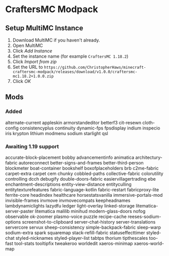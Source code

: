 # CraftersMC Modpack

## Setup MultiMC Instance
1. Download MultiMC if you haven't already.
1. Open MultiMC
1. Click *Add Instance*
1. Set the instance name (for example `CraftersMC 1.18.2`)
1. Click *Import from zip*
1. Set the URL to `https://github.com/ChristopherHaws/minecraft-craftersmc-modpack/releases/download/v1.0.0/craftersmc-mc1.18.2+1.0.0.zip`
1. Click *OK*

## Mods
### Added
alternate-current
appleskin
armorstandeditor
betterf3
cit-resewn
cloth-config
consistencyplus
continuity
dynamic-fps
fpsdisplay
indium
inspecio
iris
krypton
lithium
modmenu
sodium
starlight
qsl

### Awaiting 1.19 support
accurate-block-placement
bobby
advancementinfo
animatica
architectury-fabric
autoreconnect
better-signs-and-frames
better-third-person
blockmeter
boat-container
bookshelf
boxofplaceholders
brb
c2me-fabric
carpet-extra
carpet
cem
chunky
cobbled-paths
collective-fabric
colorutility
controlling
dcch
debugify
double-doors-fabric
easiervillagertrading
ebe
enchantment-descriptions
entity-view-distance
entityculling
entitytexturefeatures
fabric-language-kotlin
fabric-restart
fabricproxy-lite
ferrite-core
headindex
healthcare
horsestatsvanilla
immersive-portals-mod
invisible-frames
invmove
invmovecompats
keepheadnames
lambdynamiclights
lazydfu
ledger
light-overlay
linked-storage
litematica-server-paster
litematica
malilib
minihud
modern-glass-doors
nofog
observable
ok-zoomer
plasmo-voice
puzzle
recipe-cache
reeses-sodium-options
screenshot-to-clipboard
server-chat-history
server-translations
servercore
servux
sheep-consistency
simple-backpack-fabric
sleep-warp
sodium-extra
spark
squaremap
stack-refill-fabric
statuseffecttimer
styled-chat
styled-nicknames
styled-player-list
tabtps
thorium
tipthescales
too-fast
tool-stats
tooltipfix
tweakeroo
worldedit
xaeros-minimap
xaeros-world-map